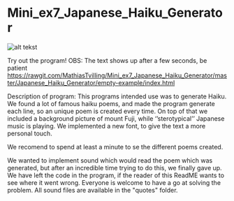 # Mini_ex7_Japanese_Haiku_Generator

![alt tekst](https://github.com/MathiasTvilling/Mini_ex7_Japanese_Haiku_Generator/blob/master/Sk%C3%A6rmbillede%202018-03-22%20kl.%2014.26.53.png)

Try out the program! OBS: The text shows up after a few seconds, be patient https://rawgit.com/MathiasTvilling/Mini_ex7_Japanese_Haiku_Generator/master/Japanese_Haiku_Generator/empty-example/index.html

Description of program: 
This programs intended use was to generate Haiku. We found a lot of famous haiku poems, and made the program generate each line, so an unique poem is created every time. On top of that we included a background picture of mount Fuji, while ‘’sterotypical’’ Japanese music is playing. We implemented a new font, to give the text a more personal touch. 

We recomend to spend at least a minute to se the different poems created.

We wanted to implement sound which would read the poem which was generated, but after an incredible time trying to do this, we finally gave up. We have left the code in the program, if the reader of this ReadME wants to see where it went wrong. Everyone is welcome to have a go at solving the problem. All sound files are available in the "quotes" folder. 
